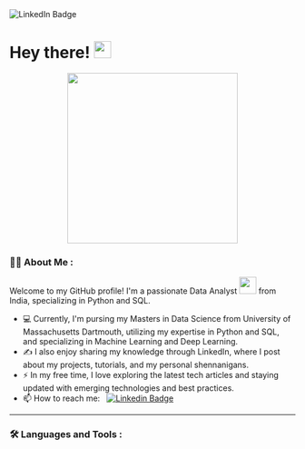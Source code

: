 <!-- ## Hi there 👋 -->

<!-- <div id="header" align="center">
  <img src="https://i.giphy.com/media/v1.Y2lkPTc5MGI3NjExZTkyN3Jnbm1qbHgyZGNtcXo2NzVsOWNpYW5uOXVsY3NrNzRqOTV3eCZlcD12MV9pbnRlcm5hbF9naWZfYnlfaWQmY3Q9Zw/U8RLgaGFiwXsZc8YUw/giphy.gif" width="100"/>
</div> -->

<div id="badges">
  <!-- <a href="https://www.linkedin.com/in/omkarbadadale1620/"> -->
    <img src="https://img.shields.io/badge/LinkedIn-blue?style=for-the-badge&logo=linkedin&logoColor=white" alt="LinkedIn Badge"/>
  </a>
  <!-- <a href="your-youtube-URL">
    <img src="https://img.shields.io/badge/YouTube-red?style=for-the-badge&logo=youtube&logoColor=white" alt="Youtube Badge"/>
  </a>
  <a href="your-twitter-URL">
    <img src="https://img.shields.io/badge/Twitter-blue?style=for-the-badge&logo=twitter&logoColor=white" alt="Twitter Badge"/>
  </a> -->
</div>
<h1>
  Hey there!
  <img src="https://media.giphy.com/media/hvRJCLFzcasrR4ia7z/giphy.gif" width="30px"/>
</h1>
<div align="center">
  <img src="https://i.giphy.com/media/v1.Y2lkPTc5MGI3NjExZTkyN3Jnbm1qbHgyZGNtcXo2NzVsOWNpYW5uOXVsY3NrNzRqOTV3eCZlcD12MV9pbnRlcm5hbF9naWZfYnlfaWQmY3Q9Zw/U8RLgaGFiwXsZc8YUw/giphy.gif" width="300" height="300"/>
</div>


### :man_technologist: About Me :

Welcome to my GitHub profile! I'm a passionate Data Analyst <img src="https://media.giphy.com/media/WUlplcMpOCEmTGBtBW/giphy.gif" width="30"> from India, specializing in Python and SQL. 

- 💻 Currently, I'm pursing my Masters in Data Science from University of Massachusetts Dartmouth, utilizing my expertise in Python and SQL, and specializing in Machine Learning and Deep Learning.
- ✍️ I also enjoy sharing my knowledge through LinkedIn, where I post about my projects, tutorials, and my personal shennanigans.
- ⚡ In my free time, I love exploring the latest tech articles and staying updated with emerging technologies and best practices.
- 📫 How to reach me: &nbsp; [![Linkedin Badge](https://img.shields.io/badge/-Omkar-blue?style=flat&logo=Linkedin&logoColor=white)](https://www.linkedin.com/in/omkarbadadale1620/)
---

### :hammer_and_wrench: Languages and Tools :

<!-- <div>
 <img src="https://github.com/devicons/devicon/blob/master/icons/dot-net/dot-net-original.svg" title="Dotnet" alt="Dotnet" width="40" height="40"/>&nbsp;
 <img src="https://github.com/devicons/devicon/blob/master/icons/dotnetcore/dotnetcore-original.svg" title=".NET Core" alt=".Net Core" width="40" height="40"/>&nbsp;
 <img src="https://github.com/devicons/devicon/blob/master/icons/html5/html5-original.svg" title="HTML5" alt="HTML" width="40" height="40"/>&nbsp;
 <img src="https://github.com/devicons/devicon/blob/master/icons/css3/css3-plain-wordmark.svg"  title="CSS3" alt="CSS" width="40" height="40"/>&nbsp;
 <img src="https://github.com/devicons/devicon/blob/master/icons/javascript/javascript-original.svg" title="JavaScript" alt="JavaScript" width="40" height="40"/>&nbsp;
 <img src="https://github.com/devicons/devicon/blob/master/icons/jquery/jquery-original-wordmark.svg" title="jQuery" alt="jQuery" width="40" height="40"/>&nbsp;
 <img src="https://github.com/devicons/devicon/blob/master/icons/bootstrap/bootstrap-plain.svg" title="Bootstrap" alt="Bootstrap" width="40" height="40"/>&nbsp;
 <img src="https://github.com/devicons/devicon/blob/master/icons/mongodb/mongodb-original-wordmark.svg" title="mongoDB"  alt="mongoDB" width="40" height="40"/>&nbsp;
 <img src="https://github.com/devicons/devicon/blob/master/icons/azure/azure-original-wordmark.svg" title="Azure" alt="Azure" width="40" height="40"/>&nbsp;
 <img src="https://www.vectorlogo.zone/logos/getpostman/getpostman-icon.svg" title="Postman"  alt="Postman" width="40" height="40"/>&nbsp;
 <img src="https://github.com/devicons/devicon/blob/master/icons/git/git-original-wordmark.svg" title="Git" **alt="Git" width="40" height="40"/>&nbsp;
</div> -->

<!--
**omkarb40/omkarb40** is a ✨ _special_ ✨ repository because its `README.md` (this file) appears on your GitHub profile.

Here are some ideas to get you started:

- 🔭 I’m currently working on ...
- 🌱 I’m currently learning ...
- 👯 I’m looking to collaborate on ...
- 🤔 I’m looking for help with ...
- 💬 Ask me about ...
- 📫 How to reach me: ...
- 😄 Pronouns: ...
- ⚡ Fun fact: ...
-->
